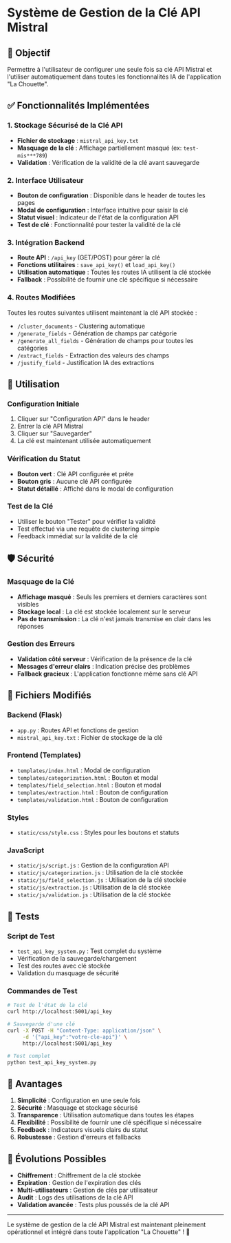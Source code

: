 # Système de Gestion de la Clé API Mistral

## 🎯 Objectif

Permettre à l'utilisateur de configurer une seule fois sa clé API Mistral et l'utiliser automatiquement dans toutes les fonctionnalités IA de l'application "La Chouette".

## ✅ Fonctionnalités Implémentées

### 1. Stockage Sécurisé de la Clé API
- **Fichier de stockage** : `mistral_api_key.txt`
- **Masquage de la clé** : Affichage partiellement masqué (ex: `test-mis***789`)
- **Validation** : Vérification de la validité de la clé avant sauvegarde

### 2. Interface Utilisateur
- **Bouton de configuration** : Disponible dans le header de toutes les pages
- **Modal de configuration** : Interface intuitive pour saisir la clé
- **Statut visuel** : Indicateur de l'état de la configuration API
- **Test de clé** : Fonctionnalité pour tester la validité de la clé

### 3. Intégration Backend
- **Route API** : `/api_key` (GET/POST) pour gérer la clé
- **Fonctions utilitaires** : `save_api_key()` et `load_api_key()`
- **Utilisation automatique** : Toutes les routes IA utilisent la clé stockée
- **Fallback** : Possibilité de fournir une clé spécifique si nécessaire

### 4. Routes Modifiées
Toutes les routes suivantes utilisent maintenant la clé API stockée :
- `/cluster_documents` - Clustering automatique
- `/generate_fields` - Génération de champs par catégorie
- `/generate_all_fields` - Génération de champs pour toutes les catégories
- `/extract_fields` - Extraction des valeurs des champs
- `/justify_field` - Justification IA des extractions

## 🔧 Utilisation

### Configuration Initiale
1. Cliquer sur "Configuration API" dans le header
2. Entrer la clé API Mistral
3. Cliquer sur "Sauvegarder"
4. La clé est maintenant utilisée automatiquement

### Vérification du Statut
- **Bouton vert** : Clé API configurée et prête
- **Bouton gris** : Aucune clé API configurée
- **Statut détaillé** : Affiché dans le modal de configuration

### Test de la Clé
- Utiliser le bouton "Tester" pour vérifier la validité
- Test effectué via une requête de clustering simple
- Feedback immédiat sur la validité de la clé

## 🛡️ Sécurité

### Masquage de la Clé
- **Affichage masqué** : Seuls les premiers et derniers caractères sont visibles
- **Stockage local** : La clé est stockée localement sur le serveur
- **Pas de transmission** : La clé n'est jamais transmise en clair dans les réponses

### Gestion des Erreurs
- **Validation côté serveur** : Vérification de la présence de la clé
- **Messages d'erreur clairs** : Indication précise des problèmes
- **Fallback gracieux** : L'application fonctionne même sans clé API

## 📁 Fichiers Modifiés

### Backend (Flask)
- `app.py` : Routes API et fonctions de gestion
- `mistral_api_key.txt` : Fichier de stockage de la clé

### Frontend (Templates)
- `templates/index.html` : Modal de configuration
- `templates/categorization.html` : Bouton et modal
- `templates/field_selection.html` : Bouton et modal
- `templates/extraction.html` : Bouton de configuration
- `templates/validation.html` : Bouton de configuration

### Styles
- `static/css/style.css` : Styles pour les boutons et statuts

### JavaScript
- `static/js/script.js` : Gestion de la configuration API
- `static/js/categorization.js` : Utilisation de la clé stockée
- `static/js/field_selection.js` : Utilisation de la clé stockée
- `static/js/extraction.js` : Utilisation de la clé stockée
- `static/js/validation.js` : Utilisation de la clé stockée

## 🧪 Tests

### Script de Test
- `test_api_key_system.py` : Test complet du système
- Vérification de la sauvegarde/chargement
- Test des routes avec clé stockée
- Validation du masquage de sécurité

### Commandes de Test
```bash
# Test de l'état de la clé
curl http://localhost:5001/api_key

# Sauvegarde d'une clé
curl -X POST -H "Content-Type: application/json" \
     -d '{"api_key":"votre-cle-api"}' \
     http://localhost:5001/api_key

# Test complet
python test_api_key_system.py
```

## 🎉 Avantages

1. **Simplicité** : Configuration en une seule fois
2. **Sécurité** : Masquage et stockage sécurisé
3. **Transparence** : Utilisation automatique dans toutes les étapes
4. **Flexibilité** : Possibilité de fournir une clé spécifique si nécessaire
5. **Feedback** : Indicateurs visuels clairs du statut
6. **Robustesse** : Gestion d'erreurs et fallbacks

## 🔮 Évolutions Possibles

- **Chiffrement** : Chiffrement de la clé stockée
- **Expiration** : Gestion de l'expiration des clés
- **Multi-utilisateurs** : Gestion de clés par utilisateur
- **Audit** : Logs des utilisations de la clé API
- **Validation avancée** : Tests plus poussés de la clé API

---

Le système de gestion de la clé API Mistral est maintenant pleinement opérationnel et intégré dans toute l'application "La Chouette" ! 🚀
